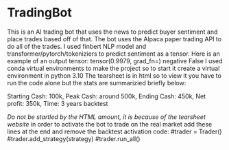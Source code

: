# TradingBot
This is an AI trading bot that uses the news to predict buyer sentiment and place trades based off of that.
The bot uses the Alpaca paper trading API to do all of the trades.
I used finbert NLP model and transformer/pytorch/tokeniziers to predict sentiment as a tensor.
Here is an example of an output tensor: tensor(0.9979, grad_fn=<SelectBackward0>) negative False
I used conda virtual environments to make the project so to start it create a virtual environment in python 3.10
The tearsheet is in html so to view it you have to run the code alone but the stats are summarizied briefly below:

Starting Cash: 100k, Peak Cash: around 500k, Ending Cash: 450k, Net profit: 350k, Time: 3 years backtest

*Do not be startled by the HTML amount, it is because of the tearsheet website*
in order to activate the bot to trade on the real market add these lines at the end and remove the backtest activation code:
#trader = Trader()
#trader.add_strategy(strategy)
#trader.run_all()
